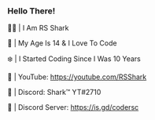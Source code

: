 ### Hello There!
👋🏻 | I Am RS Shark

🎄 | My Age Is 14 & I Love To Code

❄️ | I Started Coding Since I Was 10 Years

🎁 | YouTube: https://youtube.com/RSShark

💬 | Discord: Shark™ YT#2710

🥀 | Discord Server: https://is.gd/codersc
